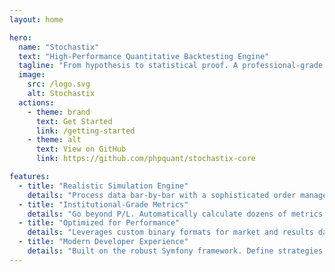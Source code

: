 ```yaml
---
layout: home

hero:
  name: "Stochastix"
  text: "High-Performance Quantitative Backtesting Engine"
  tagline: "From hypothesis to statistical proof. A professional-grade PHP framework to build, test, and analyze your crypto-currencies trading strategies."
  image:
    src: /logo.svg
    alt: Stochastix
  actions:
    - theme: brand
      text: Get Started
      link: /getting-started
    - theme: alt
      text: View on GitHub
      link: https://github.com/phpquant/stochastix-core

features:
  - title: "Realistic Simulation Engine"
    details: "Process data bar-by-bar with a sophisticated order management system supporting Market, Limit, and Stop orders with automated Stop-Loss/Take-Profit handling."
  - title: "Institutional-Grade Metrics"
    details: "Go beyond P/L. Automatically calculate dozens of metrics like Sharpe & Sortino Ratios, Alpha, Beta, CAGR, and Max Drawdown to truly understand your strategy's risk and reward."
  - title: "Optimized for Performance"
    details: "Leverages custom binary formats for market and results data, combined with high-performance PHP extensions (ds, bcmath) to process massive datasets with maximum speed and precision."
  - title: "Modern Developer Experience"
    details: "Built on the robust Symfony framework. Define strategies and their inputs with simple, clean PHP attributes for a seamless and intuitive development workflow."
---
```

